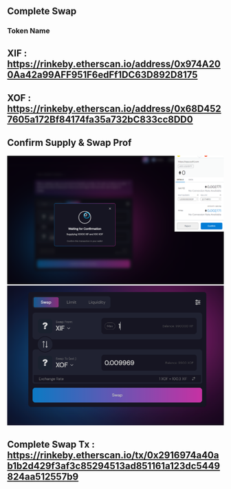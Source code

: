 ## Complete Swap

### **Token Name**
## XIF : https://rinkeby.etherscan.io/address/0x974A200Aa42a99AFF951F6edFf1DC63D892D8175
## XOF : https://rinkeby.etherscan.io/address/0x68D4527605a172Bf84174fa35a732bC833cc8DD0
## Confirm Supply & Swap Prof
<img src="https://github.com/s1kabayan/encode-hack-africa/blob/main/sushiswap-challenges/add_supply_before.png">
<img src="https://github.com/s1kabayan/encode-hack-africa/blob/main/sushiswap-challenges/Screenshot_1.png">

## Complete Swap Tx : https://rinkeby.etherscan.io/tx/0x2916974a40ab1b2d429f3af3c85294513ad851161a123dc5449824aa512557b9
